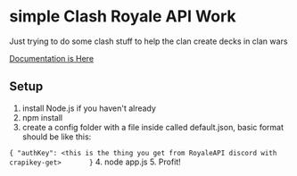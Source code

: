 # simple Clash Royale API Work #

Just trying to do some clash stuff to help the clan create decks in clan wars

[Documentation is Here](https://docs.royaleapi.com/#/)

## Setup ##
1. install Node.js if you haven't already
2. npm install
3. create a config folder with a file inside called default.json, basic format should be like this: 

`{
    "authKey": <this is the thing you get from RoyaleAPI discord with crapikey-get>      
}`
4. node app.js
5. Profit!
